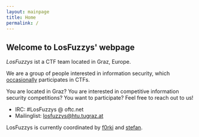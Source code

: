 ```yaml
---
layout: mainpage
title: Home
permalink: /
---
```


## Welcome to LosFuzzys' webpage

*LosFuzzys* ist a CTF team located in Graz, Europe.

We are a group of people interested in information security, which [occasionally](https://ctftime.org/team/8323) participates in CTFs.

<p class="small dark">You are located in Graz? You are interested in competitive information security competitions? You want to participate? Feel free to reach out to us!</p>

* IRC: #LosFuzzys @ oftc.net
* Mailinglist: [losfuzzys@htu.tugraz.at](https://mail.htu.tugraz.at/cgi-bin/mailman/listinfo/losfuzzys)

<p class="small dark">LosFuzzys is currently coordinated by <a href="https://twitter.com/f0rki">f0rki</a> and <a href="https://twitter.com/stefan2904">stefan</a>.</p>
